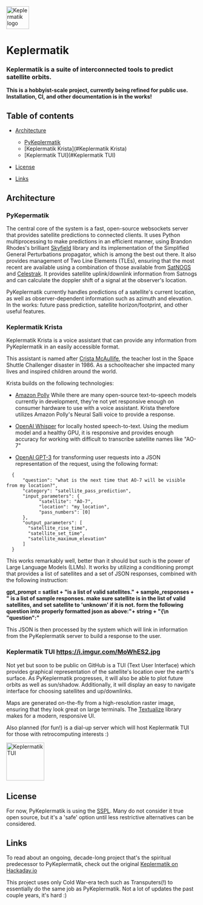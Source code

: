 
<a href="https://github.com/mysteriousham73/PyKeplermatik`/">
    <img src="https://i.imgur.com/Od9Y0V6.png" alt="Keplermatik logo" title="Keplermatik    " "left" height="60" />
</a>

# Keplermatik

### Keplermatik is a suite of interconnected tools to predict satellite orbits.
**This is a hobbyist-scale project, currently being refined for public use.  Installation, CI, and other documentation is in the works!**

## Table of contents

- [Architecture](#installation)
    - [PyKeplermatik](#PyKepermatik)
    - [Keplermatik Krista](#Keplermatik Krista)
    - [Keplermatik TUI](#Keplermatik TUI)

- [License](#license)
- [Links](#links)

## Architecture

### PyKepermatik
The central core of the system is a fast, open-source websockets server that provides satellite predictions to connected clients.  It uses Python multiprocessing to make predictions in an efficient manner, using Brandon Rhodes's brilliant [Skyfield](https://github.com/skyfielders/python-skyfield) library and its implementation of the Simplified General Perturbations propagator, which is among the best out there.  It also provides management of Two Line Elements (TLEs), ensuring that the most recent are available using a combination of those available from [SatNOGS](https://satnogs.org/) and [Celestrak](https://celestrak.org/).  It provides satellite uplink/downlink information from Satnogs and can calculate the doppler shift of a signal at the observer's location. 

PyKeplermatik currently handles predictions of a satellite's current location, as well as observer-dependent information such as azimuth and elevation.  In the works: future pass prediction, satellite horizon/footprint, and other useful features. 

### Keplermatik Krista

Keplermatik Krista is a voice assistant that can provide any information from PyKeplermatik in an easily accessible format.

This assistant is named after [Crista McAullife](https://en.wikipedia.org/wiki/Christa_McAuliffe), the teacher lost in the Space Shuttle Challenger disaster in 1986.  As a schoolteacher she impacted many lives and inspired children around the world. 

Krista builds on the following technologies:

- [Amazon Polly](https://aws.amazon.com/polly/)  While there are many open-source text-to-speech models currently in development, they're not yet responsive enough on consumer hardware to use with a voice assistant.  Krista therefore utilizes Amazon Polly's Neural Salli voice to provide a response.
  

- [OpenAI Whisper](https://github.com/openai/whisper) for locally hosted speech-to-text.  Using the medium model and a healthy GPU, it is responsive and provides enough accuracy for working with difficult to transcribe satellite names like "AO-7"
  

- [OpenAI GPT-3](https://beta.openai.com/docs/models/gpt-3) for transforming user requests into a JSON representation of the request, using the following format: 
```
  {
      "question": "what is the next time that AO-7 will be visible from my location?",
      "category": "satellite_pass_prediction",
      "input_parameters": {
            "satellite": "AO-7",
            "location": "my_location",
            "pass_numbers": [0]
      },
      "output_parameters": [
        "satellite_rise_time",
        "satellite_set_time",
        "satellite_maximum_elevation"
      ]
  }
  ```

  This works remarkably well, better than it should but such is the power of Large Language Models (LLMs).  It works by utilizing a conditioning prompt that provides a list of satellites and a set of JSON responses, combined with the following instruction:

**gpt_prompt = satlist + "is a list of valid satellites." + sample_responses + " is a list of sample responses. make sure satellite is in the list of valid satellites, and set satellite to 'unknown' if it is not.  form the following question into properly formatted json as above:"+ string + "{\n \"question\":"**

This JSON is then processed by the system which will link in information from the PyKeplermatik server to build a response to the user.

### Keplermatik TUI https://i.imgur.com/MoWhES2.jpg

Not yet but soon to be public on GitHub is a TUI (Text User Interface) which provides graphical representation of the satellite's location over the earth's surface.  As PyKeplermatik progresses, it will also be able to plot future orbits as well as sun/shadow.  Additionally, it will display an easy to navigate interface for choosing satellites and up/downlinks.

Maps are generated on-the-fly from a high-resolution raster image, ensuring that they look great on large terminals.  The [Textualize](https://github.com/Textualize/textual) library makes for a modern, responsive UI.

Also planned (for fun!) is a dial-up server which will host Keplermatik TUI for those with retrocomputing interests :)

<a href="https://github.com/mysteriousham73/PyKeplermatik`/">
<img src="https://i.imgur.com/MoWhES2.jpg" alt="Keplermatik TUI" title="Keplermatik  TUI  " "left" height="100" />
</a>

## License

For now, PyKeplermatik is using the [SSPL](https://en.wikipedia.org/wiki/Server_Side_Public_License).  Many do not consider it true open source, but it's a 'safe' option until less restrictive alternatives can be considered.  

## Links

To read about an ongoing, decade-long project that's the spiritual predecessor to PyKeplermatik, check out the original [Keplermatik on Hackaday.io](https://hackaday.io/project/5358-keplermatik)

This project uses only Cold War-era tech such as Transputers(!) to essentially do the same job as PyKeplermatik.  Not a lot of updates the past couple years, it's hard :)

